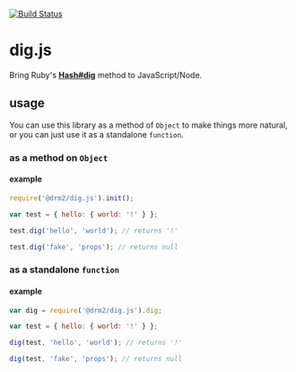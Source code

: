 [![Build Status](https://travis-ci.org/drm2/dig.js.svg?branch=master)](https://travis-ci.org/drm2/dig.js)

# dig.js

Bring Ruby's **[Hash#dig](http://ruby-doc.org/core-2.3.0/Hash.html#method-i-dig)** method to JavaScript/Node.

## usage

You can use this library as a method of `Object` to make things more natural, or you can just use it as a standalone `function`.

### as a method on `Object`

#### example

```javascript
require('@drm2/dig.js').init();

var test = { hello: { world: '!' } };

test.dig('hello', 'world'); // returns '!'

test.dig('fake', 'props'); // returns null
```

### as a standalone `function`

#### example

```javascript
var dig = require('@drm2/dig.js').dig;

var test = { hello: { world: '!' } };

dig(test, 'hello', 'world'); // returns '!'

dig(test, 'fake', 'props'); // returns null
```
